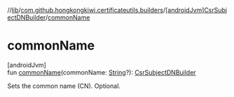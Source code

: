 //[lib](../../../index.md)/[com.github.hongkongkiwi.certificateutils.builders](../index.md)/[[androidJvm]CsrSubjectDNBuilder](index.md)/[commonName](common-name.md)

# commonName

[androidJvm]\
fun [commonName](common-name.md)(commonName: [String](https://kotlinlang.org/api/latest/jvm/stdlib/kotlin/-string/index.html)?): [CsrSubjectDNBuilder](index.md)

Sets the common name (CN). Optional.
